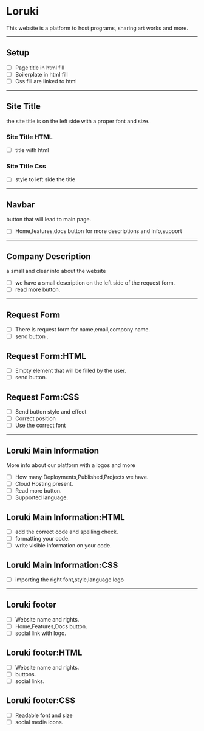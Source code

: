 # Loruki

<!--- Home Page Must Have --->

This website is a platform to host programs, sharing art works and more.

---

## Setup

- [ ] Page title in html fill
- [ ] Boilerplate in html fill
- [ ] Css fill are linked to html

---

## Site Title

the site title is on the left side with a proper font and size.

### Site Title HTML

- [ ] title with html

### Site Title Css

- [ ] style to left side the title

---

## Navbar

button that will lead to main page.

- [ ] Home,features,docs button for more descriptions and info,support

---

## Company Description

a small and clear info about the website

- [ ] we have a small description on the left side of the request form.
- [ ] read more button.

---

## Request Form

- [ ] There is request form for name,email,compony name.
- [ ] send button .

## Request Form:HTML

- [ ] Empty element that will be filled by the user.
- [ ] send button.

## Request Form:CSS

- [ ] Send button style and effect
- [ ] Correct position
- [ ] Use the correct font

---

## Loruki Main Information

More info about our platform with a logos and more

- [ ] How many Deployments,Published,Projects we have.
- [ ] Cloud Hosting present.
- [ ] Read more button.
- [ ] Supported language.

## Loruki Main Information:HTML

- [ ] add the correct code and spelling check.
- [ ] formatting your code.
- [ ] write visible information on your code.

## Loruki Main Information:CSS

- [ ] importing the right font,style,language logo

---

## Loruki footer

- [ ] Website name and rights.
- [ ] Home,Features,Docs button.
- [ ] social link with logo.

## Loruki footer:HTML

- [ ] Website name and rights.
- [ ] buttons.
- [ ] social links.

## Loruki footer:CSS

- [ ] Readable font and size
- [ ] social media icons.
